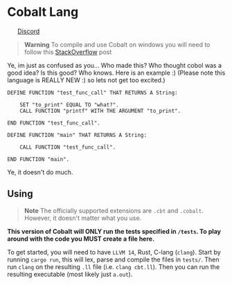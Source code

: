 # Cobalt Lang
<ol>
<a href="https://discord.gg/bVmkQTKrqm">Discord</a>
</ol>

> **Warning**
> To compile and use Cobalt on windows you will need to follow this [StackOverflow](https://stackoverflow.com/a/60024490/13098065) post

Ye, im just as confused as you... Who made this? Who thought cobol was a good idea? Is this good? Who knows.
Here is an example :) (Please note this language is REALLY NEW :) so lets not get too excited.)  
```
DEFINE FUNCTION "test_func_call" THAT RETURNS A String: 

    SET "to_print" EQUAL TO "what?".
    CALL FUNCTION "printf" WITH THE ARGUMENT "to_print".

END FUNCTION "test_func_call".

DEFINE FUNCTION "main" THAT RETURNS A String: 

    CALL FUNCTION "test_func_call".

END FUNCTION "main".
```  
Ye, it doesn't do much.

## Using

> **Note**
> The officially supported extensions are `.cbt` and `.cobalt`. However, it doesn't matter what you use.   

**This version of Cobalt will ONLY run the tests specified in `/tests`. To play around with the code you MUST create a file here.**

To get started, you will need to have `LLVM 14`, Rust, C-lang (`clang`). Start by running `cargo run`, this will lex, parse and compile
the files in `tests/`. Then run `clang` on the resulting `.ll` file (i.e. `clang cbt.ll`). Then you can run the resulting executable (most likely just `a.out`).